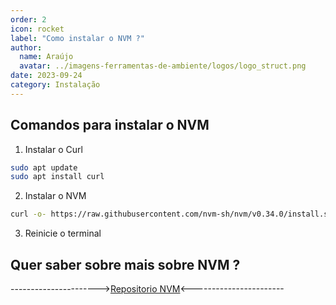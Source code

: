 ```yaml
---
order: 2
icon: rocket
label: "Como instalar o NVM ?"
author:
  name: Araújo
  avatar: ../imagens-ferramentas-de-ambiente/logos/logo_struct.png
date: 2023-09-24
category: Instalação
---
```


## Comandos para instalar o NVM

1. Instalar o Curl

```bash
sudo apt update
sudo apt install curl
```

2. Instalar o NVM

```bash
curl -o- https://raw.githubusercontent.com/nvm-sh/nvm/v0.34.0/install.sh | bash
```

3. Reinicie o terminal

## Quer saber sobre mais sobre NVM ?

---------------------->[Repositorio NVM](https://github.com/nvm-sh/nvm)<-----------------------